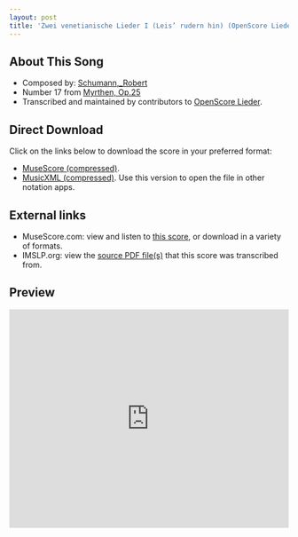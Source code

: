 ```yaml
---
layout: post
title: 'Zwei venetianische Lieder I (Leis’ rudern hin) (OpenScore Lieder Corpus)'
---
```


## About This Song

- Composed by: [Schumann,_Robert](https://fourscoreandmore.org/openscore/lieder/Schumann,_Robert)
- Number 17 from [Myrthen, Op.25](https://fourscoreandmore.org/openscore/lieder/Schumann,_Robert/Myrthen,_Op.25)
- Transcribed and maintained by contributors to [OpenScore Lieder].

[OpenScore Lieder]: https://musescore.com/openscore-lieder-corpus

## Direct Download

Click on the links below to download the score in your preferred format:
- [MuseScore (compressed)](https://github.com/openscore/lieder/blob/main/scores/Schumann,_Robert/Myrthen,_Op.25/17_Zwei_venetianische_Lieder_I_(Leis’_rudern_hin)/lc6965894.mscz?raw=true).
- [MusicXML (compressed)](https://github.com/openscore/lieder/blob/main/scores/Schumann,_Robert/Myrthen,_Op.25/17_Zwei_venetianische_Lieder_I_(Leis’_rudern_hin)/lc6965894.mxl?raw=true). Use this version to open the file in other notation apps.

## External links

- MuseScore.com: view and listen to [this score][MuseScore], or download in a variety of formats.
- IMSLP.org: view the [source PDF file(s)][IMSLP] that this score was transcribed from.

[MuseScore]: https://musescore.com/score/6965894
[IMSLP]: https://imslp.org/wiki/Special:ReverseLookup/270905

## Preview

<iframe width="100%" height="394" src="https://musescore.com/openscore-lieder-corpus/scores/6965894/embed" frameborder="0" allowfullscreen allow="autoplay; fullscreen"></iframe>
